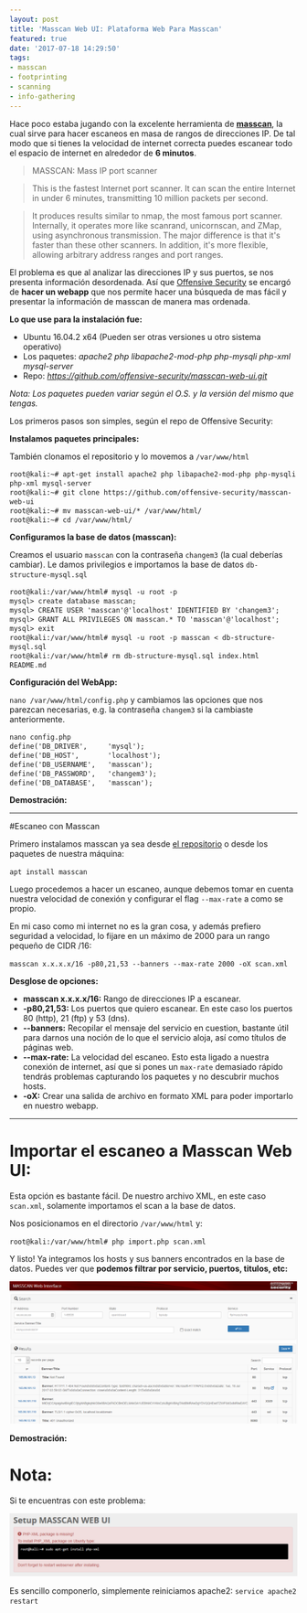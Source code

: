 ```yaml
---
layout: post
title: 'Masscan Web UI: Plataforma Web Para Masscan'
featured: true
date: '2017-07-18 14:29:50'
tags:
- masscan
- footprinting
- scanning
- info-gathering
---
```


Hace poco estaba jugando con la excelente herramienta de [**masscan**](https://github.com/robertdavidgraham/masscan), la cual sirve para hacer escaneos en masa de rangos de direcciones IP. De tal modo que si tienes la velocidad de internet correcta puedes escanear todo el espacio de internet en alrededor de **6 minutos**.

> MASSCAN: Mass IP port scanner

>This is the fastest Internet port scanner. It can scan the entire Internet in under 6 minutes, transmitting 10 million packets per second.

>It produces results similar to nmap, the most famous port scanner. Internally, it operates more like scanrand, unicornscan, and ZMap, using asynchronous transmission. The major difference is that it's faster than these other scanners. In addition, it's more flexible, allowing arbitrary address ranges and port ranges.

El problema es que al analizar las direcciones IP y sus puertos, se nos presenta información desordenada. Así que [Offensive Security](https://github.com/offensive-security/masscan-web-ui) se encargó de **hacer un webapp** que nos permite hacer una búsqueda de mas fácil y presentar la información de masscan de manera mas ordenada.

**Lo que use para la instalación fue:**

* Ubuntu 16.04.2 x64 (Pueden ser otras versiones u otro sistema operativo)
* Los paquetes: *apache2 php libapache2-mod-php php-mysqli php-xml mysql-server*
* Repo: *https://github.com/offensive-security/masscan-web-ui.git*

*Nota: Los paquetes pueden variar según el O.S. y la versión del mismo que tengas.*

Los primeros pasos son simples, según el repo de Offensive Security:

**Instalamos paquetes principales:**

También clonamos el repositorio y lo movemos a `/var/www/html`
```
root@kali:~# apt-get install apache2 php libapache2-mod-php php-mysqli php-xml mysql-server
root@kali:~# git clone https://github.com/offensive-security/masscan-web-ui
root@kali:~# mv masscan-web-ui/* /var/www/html/
root@kali:~# cd /var/www/html/
```

**Configuramos la base de datos (masscan):**

Creamos el usuario `masscan` con la contraseña `changem3` (la cual deberías cambiar). Le damos privilegios e importamos la base de datos `db-structure-mysql.sql`
```
root@kali:/var/www/html# mysql -u root -p
mysql> create database masscan;
mysql> CREATE USER 'masscan'@'localhost' IDENTIFIED BY 'changem3';
mysql> GRANT ALL PRIVILEGES ON masscan.* TO 'masscan'@'localhost';
mysql> exit
root@kali:/var/www/html# mysql -u root -p masscan < db-structure-mysql.sql 
root@kali:/var/www/html# rm db-structure-mysql.sql index.html README.md
```

**Configuración del WebApp:**

`nano /var/www/html/config.php` y cambiamos las opciones que nos parezcan necesarias, e.g. la contraseña `changem3` si la cambiaste anteriormente.
```
nano config.php
define('DB_DRIVER',     'mysql');
define('DB_HOST',       'localhost');
define('DB_USERNAME',   'masscan');
define('DB_PASSWORD',   'changem3');
define('DB_DATABASE',   'masscan');
```
**Demostración:**
<script type="text/javascript" src="https://asciinema.org/a/MJz81Fi2ntjMd6ApCdW52XSHA.js" id="asciicast-MJz81Fi2ntjMd6ApCdW52XSHA" async></script>

-----------
#Escaneo con Masscan

Primero instalamos masscan ya sea desde [el repositorio](https://github.com/robertdavidgraham/masscan) o desde los paquetes de nuestra máquina:

`apt install masscan`

Luego procedemos a hacer un escaneo, aunque debemos tomar en cuenta nuestra velocidad de conexión y configurar el flag `--max-rate` a como se propio.

En mi caso como mi internet no es la gran cosa, y además prefiero seguridad a velocidad, lo fijare en un máximo de 2000 para un rango pequeño de CIDR /16:

`masscan x.x.x.x/16 -p80,21,53 --banners --max-rate 2000 -oX scan.xml`

**Desglose de opciones:**

* **masscan x.x.x.x/16:** Rango de direcciones IP a escanear.
* **-p80,21,53:** Los puertos que quiero escanear. En este caso los puertos 80 (http), 21 (ftp) y 53 (dns).
* **--banners:** Recopilar el mensaje del servicio en cuestion, bastante útil para darnos una noción de lo que el servicio aloja, así como títulos de páginas web.
* **--max-rate:** La velocidad del escaneo. Esto esta ligado a nuestra conexión de internet, así que si pones un `max-rate` demasiado rápido tendrás problemas capturando los paquetes y no descubrir muchos hosts.
* **-oX:** Crear una salida de archivo en formato XML para poder importarlo en nuestro webapp.

-----------------

# Importar el escaneo a Masscan Web UI:

Esta opción es bastante fácil. De nuestro archivo XML, en este caso `scan.xml`, solamente importamos el scan a la base de datos.

Nos posicionamos en el directorio `/var/www/html` y:

`root@kali:/var/www/html# php import.php scan.xml`

Y listo! Ya integramos los hosts y sus banners encontrados en la base de datos. Puedes ver que **podemos filtrar por servicio, puertos, titulos, etc:**

![](/images/screenshots/cap2.PNG)

**Demostración:**
# <script type="text/javascript" src="https://asciinema.org/a/s8GblzRGLV1bbVGpE2Dz8gztL.js" id="asciicast-s8GblzRGLV1bbVGpE2Dz8gztL" async></script>

# Nota:

Si te encuentras con este problema:

![](/images/screenshots/Capture-2.PNG)

Es sencillo componerlo, simplemente reiniciamos apache2: `service apache2 restart`